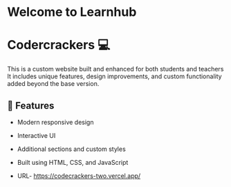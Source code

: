 # Welcome to Learnhub
# Codercrackers 💻  
This is a custom website built and enhanced for both students and teachers  
It includes unique features, design improvements, and custom functionality added beyond the base version.

## 🚀 Features
- Modern responsive design  
- Interactive UI  
- Additional sections and custom styles  
- Built using HTML, CSS, and JavaScript

- URL- https://codecrackers-two.vercel.app/



